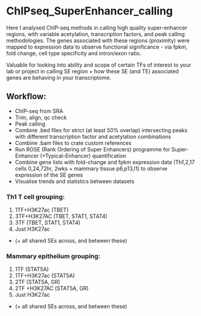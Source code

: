 # ChIPseq_SuperEnhancer_calling
Here I analysed ChIP-seq methods in calling high quality super-enhancer regions, with variable acetylation, transcription factors, and peak calling methodologies. The genes associated with these regions (proximity) were mapped to expression data to observe functional significance - via fpkm, fold change, cell type specificity and intron/exon ratio.

Valuable for looking into ability and scope of certain TFs of interest to your lab or project in calling SE region + how these SE (and TE) associated genes are behaving in your transcriptome. 


## Workflow:
* ChIP-seq from SRA
* Trim, align, qc check
* Peak calling
* Combine .bed files for strict (at least 50% overlap) intersecting peaks with different transcription factor and acetylation combinations
* Combine .bam files to crate custom references
* Run ROSE (Rank Ordering of Super Enhancers) programme for Super-Enhancer (+Typical-Enhancer) quantification
* Combine gene lists with fold-change and fpkm expression data (Th1,2,17 cells 0,24,72hr, 2wks + mammary tissue p6,p13,l1) to observe expression of the SE genes
* Visualise trends and statistics between datasets


### Th1 T cell grouping:
  1. 1TF+H3K27ac (TBET)
  2. 3TF+H3K27AC (TBET, STAT1, STAT4)
  3. 3TF (TBET, STAT1, STAT4)
  4. Just H3K27ac
  * (+ all shared SEs across, and between these)
  
### Mammary epithelium grouping:
  1. 1TF (STAT5A)
  2. 1TF+H3K27ac (STAT5A)
  3. 2TF (STAT5A, GR)
  4. 2TF +H3K27AC (STAT5A, GR)
  5. Just H3K27ac
  * (+ all shared SEs across, and between these)
